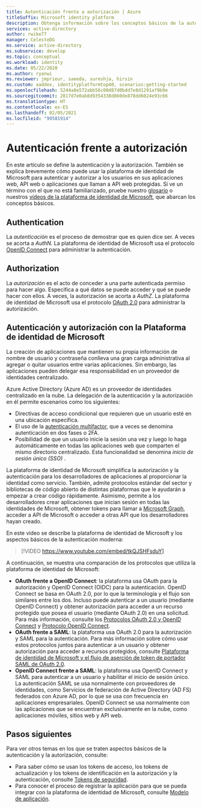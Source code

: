 ```yaml
---
title: Autenticación frente a autorización | Azure
titleSuffix: Microsoft identity platform
description: Obtenga información sobre los conceptos básicos de la autenticación y la autorización de la Plataforma de identidad de Microsoft.
services: active-directory
author: rwike77
manager: CelesteDG
ms.service: active-directory
ms.subservice: develop
ms.topic: conceptual
ms.workload: identity
ms.date: 05/22/2020
ms.author: ryanwi
ms.reviewer: jmprieur, saeeda, sureshja, hirsin
ms.custom: aaddev, identityplatformtop40, scenarios:getting-started
ms.openlocfilehash: 5244a8e572abb56c00d87d0bdd7e8d1291af9b9e
ms.sourcegitcommit: 2817d7e0ab8d9354338d860de878dd6024e93c66
ms.translationtype: HT
ms.contentlocale: es-ES
ms.lasthandoff: 02/05/2021
ms.locfileid: "99581914"
---
```

# <a name="authentication-vs-authorization"></a>Autenticación frente a autorización

En este artículo se define la autenticación y la autorización. También se explica brevemente cómo puede usar la plataforma de identidad de Microsoft para autenticar y autorizar a los usuarios en sus aplicaciones web, API web o aplicaciones que llaman a API web protegidas. Si ve un término con el que no está familiarizado, pruebe nuestro [glosario](developer-glossary.md) o nuestros [vídeos de la plataforma de identidad de Microsoft](identity-videos.md), que abarcan los conceptos básicos.

## <a name="authentication"></a>Authentication

La *autenticación* es el proceso de demostrar que es quien dice ser. A veces se acorta a *AuthN*. La plataforma de identidad de Microsoft usa el protocolo [OpenID Connect](https://openid.net/connect/) para administrar la autenticación.

## <a name="authorization"></a>Authorization

La *autorización* es el acto de conceder a una parte autenticada permiso para hacer algo. Especifica a qué datos se puede acceder y qué se puede hacer con ellos. A veces, la autorización se acorta a *AuthZ*. La plataforma de identidad de Microsoft usa el protocolo [OAuth 2.0](https://oauth.net/2/) para administrar la autorización.

## <a name="authentication-and-authorization-using-the-microsoft-identity-platform"></a>Autenticación y autorización con la Plataforma de identidad de Microsoft

La creación de aplicaciones que mantienen su propia información de nombre de usuario y contraseña conlleva una gran carga administrativa al agregar o quitar usuarios entre varias aplicaciones. Sin embargo, las aplicaciones pueden delegar esa responsabilidad en un proveedor de identidades centralizado.

Azure Active Directory (Azure AD) es un proveedor de identidades centralizado en la nube. La delegación de la autenticación y la autorización en él permite escenarios como los siguientes:

- Directivas de acceso condicional que requieren que un usuario esté en una ubicación específica.
- El uso de la [autenticación multifactor](../authentication/concept-mfa-howitworks.md), que a veces se denomina autenticación en dos fases o 2FA.
- Posibilidad de que un usuario inicie la sesión una vez y luego lo haga automáticamente en todas las aplicaciones web que comparten el mismo directorio centralizado. Esta funcionalidad se denomina *inicio de sesión único (SSO)* .

La plataforma de identidad de Microsoft simplifica la autorización y la autenticación para los desarrolladores de aplicaciones al proporcionar la identidad como servicio. También, admite protocolos estándar del sector y bibliotecas de código abierto de distintas plataformas que le ayudarán a empezar a crear código rápidamente. Asimismo, permite a los desarrolladores crear aplicaciones que inician sesión en todas las identidades de Microsoft, obtener tokens para llamar a [Microsoft Graph](https://developer.microsoft.com/graph/), acceder a API de Microsoft o acceder a otras API que los desarrolladores hayan creado.

En este vídeo se describe la plataforma de identidad de Microsoft y los aspectos básicos de la autenticación moderna: 

> [!VIDEO https://www.youtube.com/embed/tkQJSHFsduY]

A continuación, se muestra una comparación de los protocolos que utiliza la plataforma de identidad de Microsoft:

* **OAuth frente a OpenID Connect**: la plataforma usa OAuth para la autorización y OpenID Connect (OIDC) para la autenticación. OpenID Connect se basa en OAuth 2.0, por lo que la terminología y el flujo son similares entre los dos. Incluso puede autenticar a un usuario (mediante OpenID Connect) y obtener autorización para acceder a un recurso protegido que posea el usuario (mediante OAuth 2.0) en una solicitud. Para más información, consulte los [Protocolos OAuth 2.0 y OpenID Connect](active-directory-v2-protocols.md) y [Protocolo OpenID Connect](v2-protocols-oidc.md).
* **OAuth frente a SAML**: la plataforma usa OAuth 2.0 para la autorización y SAML para la autenticación. Para más información sobre cómo usar estos protocolos juntos para autenticar a un usuario y obtener autorización para acceder a recursos protegidos, consulte [Plataforma de identidad de Microsoft y el flujo de aserción de token de portador SAML de OAuth 2.0](./scenario-token-exchange-saml-oauth.md).
* **OpenID Connect frente a SAML**: la plataforma usa OpenID Connect y SAML para autenticar a un usuario y habilitar el inicio de sesión único. La autenticación SAML se usa normalmente con proveedores de identidades, como Servicios de federación de Active Directory (AD FS) federados con Azure AD, por lo que se usa con frecuencia en aplicaciones empresariales. OpenID Connect se usa normalmente con las aplicaciones que se encuentran exclusivamente en la nube, como aplicaciones móviles, sitios web y API web.

## <a name="next-steps"></a>Pasos siguientes

Para ver otros temas en los que se traten aspectos básicos de la autenticación y la autorización, consulte:

* Para saber cómo se usan los tokens de acceso, los tokens de actualización y los tokens de identificación en la autorización y la autenticación, consulte [Tokens de seguridad](security-tokens.md).
* Para conocer el proceso de registrar la aplicación para que se pueda integrar con la plataforma de identidad de Microsoft, consulte [Modelo de aplicación](application-model.md).